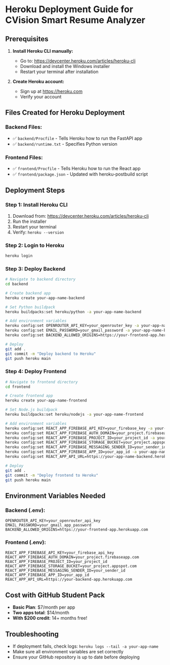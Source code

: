 # Heroku Deployment Guide for CVision Smart Resume Analyzer

## Prerequisites
1. **Install Heroku CLI manually:**
   - Go to: https://devcenter.heroku.com/articles/heroku-cli
   - Download and install the Windows installer
   - Restart your terminal after installation

2. **Create Heroku account:**
   - Sign up at https://heroku.com
   - Verify your account

## Files Created for Heroku Deployment

### Backend Files:
- ✅ `backend/Procfile` - Tells Heroku how to run the FastAPI app
- ✅ `backend/runtime.txt` - Specifies Python version

### Frontend Files:
- ✅ `frontend/Procfile` - Tells Heroku how to run the React app
- ✅ `frontend/package.json` - Updated with heroku-postbuild script

## Deployment Steps

### Step 1: Install Heroku CLI
1. Download from: https://devcenter.heroku.com/articles/heroku-cli
2. Run the installer
3. Restart your terminal
4. Verify: `heroku --version`

### Step 2: Login to Heroku
```bash
heroku login
```

### Step 3: Deploy Backend
```bash
# Navigate to backend directory
cd backend

# Create backend app
heroku create your-app-name-backend

# Set Python buildpack
heroku buildpacks:set heroku/python -a your-app-name-backend

# Add environment variables
heroku config:set OPENROUTER_API_KEY=your_openrouter_key -a your-app-name-backend
heroku config:set EMAIL_PASSWORD=your_gmail_password -a your-app-name-backend
heroku config:set BACKEND_ALLOWED_ORIGINS=https://your-frontend-app.herokuapp.com -a your-app-name-backend

# Deploy
git add .
git commit -m "Deploy backend to Heroku"
git push heroku main
```

### Step 4: Deploy Frontend
```bash
# Navigate to frontend directory
cd frontend

# Create frontend app
heroku create your-app-name-frontend

# Set Node.js buildpack
heroku buildpacks:set heroku/nodejs -a your-app-name-frontend

# Add environment variables
heroku config:set REACT_APP_FIREBASE_API_KEY=your_firebase_key -a your-app-name-frontend
heroku config:set REACT_APP_FIREBASE_AUTH_DOMAIN=your_project.firebaseapp.com -a your-app-name-frontend
heroku config:set REACT_APP_FIREBASE_PROJECT_ID=your_project_id -a your-app-name-frontend
heroku config:set REACT_APP_FIREBASE_STORAGE_BUCKET=your_project.appspot.com -a your-app-name-frontend
heroku config:set REACT_APP_FIREBASE_MESSAGING_SENDER_ID=your_sender_id -a your-app-name-frontend
heroku config:set REACT_APP_FIREBASE_APP_ID=your_app_id -a your-app-name-frontend
heroku config:set REACT_APP_API_URL=https://your-app-name-backend.herokuapp.com -a your-app-name-frontend

# Deploy
git add .
git commit -m "Deploy frontend to Heroku"
git push heroku main
```

## Environment Variables Needed

### Backend (.env):
```
OPENROUTER_API_KEY=your_openrouter_api_key
EMAIL_PASSWORD=your_gmail_app_password
BACKEND_ALLOWED_ORIGINS=https://your-frontend-app.herokuapp.com
```

### Frontend (.env):
```
REACT_APP_FIREBASE_API_KEY=your_firebase_api_key
REACT_APP_FIREBASE_AUTH_DOMAIN=your_project.firebaseapp.com
REACT_APP_FIREBASE_PROJECT_ID=your_project_id
REACT_APP_FIREBASE_STORAGE_BUCKET=your_project.appspot.com
REACT_APP_FIREBASE_MESSAGING_SENDER_ID=your_sender_id
REACT_APP_FIREBASE_APP_ID=your_app_id
REACT_APP_API_URL=https://your-backend-app.herokuapp.com
```

## Cost with GitHub Student Pack
- **Basic Plan**: $7/month per app
- **Two apps total**: $14/month
- **With $200 credit**: 14+ months free!

## Troubleshooting
- If deployment fails, check logs: `heroku logs --tail -a your-app-name`
- Make sure all environment variables are set correctly
- Ensure your GitHub repository is up to date before deploying
